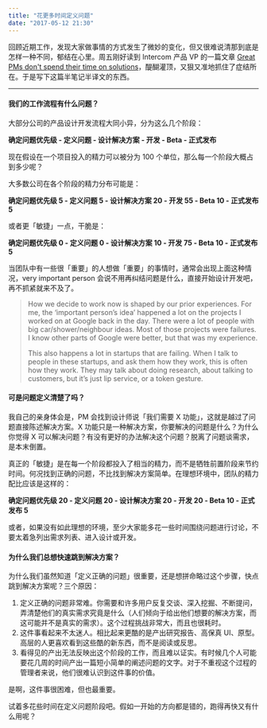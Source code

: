```yaml
---
title: "花更多时间定义问题"
date: "2017-05-12 21:30"
---
```


回顾近期工作，发现大家做事情的方式发生了微妙的变化，但又很难说清那到底是怎样一种不同，郁结在心里。周五刚好读到 Intercom 产品 VP 的一篇文章 [Great PMs don't spend their time on solutions](https://blog.intercom.com/great-product-managers-dont-spend-time-on-solutions/)，醍醐灌顶，又狠又准地抓住了症结所在。于是写下这篇半笔记半译文的东西。

---

#### 我们的工作流程有什么问题？

大部分公司的产品设计开发流程大同小异，分为这么几个阶段：

**确定问题优先级 - 定义问题 - 设计解决方案 - 开发 - Beta - 正式发布**

现在假设在一个项目投入的精力可以被分为 100 个单位，那么每一个阶段大概占到多少呢？

大多数公司在各个阶段的精力分布可能是：

**确定问题优先级 5 - 定义问题 5 - 设计解决方案 20 - 开发 55 - Beta 10 - 正式发布 5**

或者更「敏捷」一点，干脆是：

**确定问题优先级 0 - 定义问题 0 - 设计解决方案 10 - 开发 75 - Beta 10 - 正式发布 5**

当团队中有一些很「重要」的人想做「重要」的事情时，通常会出现上面这种情况，very important person 会说不用再纠结问题是什么，直接开始设计开发吧，再不抓紧就来不及了。

> How we decide to work now is shaped by our prior experiences. For me, the ‘important person’s idea’ happened a lot on the projects I worked on at Google back in the day. There were a lot of people with big car/shower/neighbour ideas. Most of those projects were failures. I know other parts of Google were better, but that was my experience.
>
> This also happens a lot in startups that are failing. When I talk to people in these startups, and ask them how they work, this is often how they work. They may talk about doing research, about talking to customers, but it’s just lip service, or a token gesture.

#### 可是问题定义清楚了吗？

我自己的亲身体会是，PM 会找到设计师说「我们需要 X 功能」，这就是越过了问题直接陈述解决方案。X 功能只是一种解决方案，你要解决的问题是什么？为什么你觉得 X 可以解决问题？有没有更好的办法解决这个问题？脱离了问题谈需求，是本末倒置。

真正的「敏捷」是在每一个阶段都投入了相当的精力，而不是牺牲前置阶段来节约时间。何况找到正确的问题，不比找到解决方案简单。在理想环境中，团队的精力配比应该是这样的：

**确定问题优先级 20 - 定义问题 20 - 设计解决方案 20 - 开发 20 - Beta 10 - 正式发布 5**

或者，如果没有如此理想的环境，至少大家能多花一些时间围绕问题进行讨论，不要太着急列出需求列表、进入设计或开发。

#### 为什么我们总想快速跳到解决方案？

为什么我们虽然知道「定义正确的问题」很重要，还是想拼命略过这个步骤，快点跳到解决方案呢？三个原因：

1. 定义正确的问题非常难。你需要和许多用户反复交谈、深入挖掘、不断提问，弄清楚他们的真实需求究竟是什么（人们倾向于给出他们想要的解决方案，而这可能并不是真实的需求）。这个过程挑战非常大，而且也很耗时。
2. 这件事看起来不太迷人。相比起来更酷的是产出研究报告、高保真 UI、原型。高层的人更喜欢看到这些酷的新东西，而不是阅读或反思。
3. 看得见的产出无法反映出这个阶段的工作，而且难以证实。有时候几个人可能要花几周的时间产出一篇短小简单的阐述问题的文字。对于不重视这个过程的管理者来说，他们很难认识到这件事的价值。

是啊，这件事很困难，但也最重要。

试着多花些时间在定义问题阶段吧。假如一开始的方向都是错的，跑得再快又有什么用呢？
